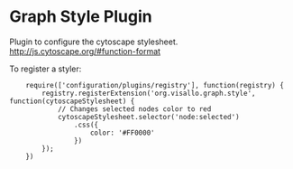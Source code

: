 
Graph Style Plugin
=====================

Plugin to configure the cytoscape stylesheet. http://js.cytoscape.org/#function-format

To register a styler:

        require(['configuration/plugins/registry'], function(registry) {
            registry.registerExtension('org.visallo.graph.style', function(cytoscapeStylesheet) {
                // Changes selected nodes color to red
                cytoscapeStylesheet.selector('node:selected')
                    .css({
                        color: '#FF0000'
                    })
            });
        })

